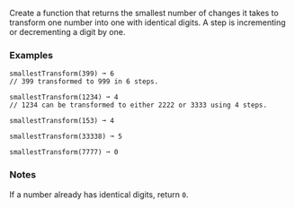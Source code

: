 Create a function that returns the smallest number of changes it takes to transform one number into one with identical digits. A step is incrementing or decrementing a digit by one.


### Examples ###
    smallestTransform(399) ➞ 6
    // 399 transformed to 999 in 6 steps.

    smallestTransform(1234) ➞ 4
    // 1234 can be transformed to either 2222 or 3333 using 4 steps.

    smallestTransform(153) ➞ 4

    smallestTransform(33338) ➞ 5

    smallestTransform(7777) ➞ 0


### Notes ###
If a number already has identical digits, return `0`.